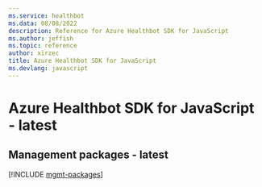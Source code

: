 ```yaml
---
ms.service: healthbot
ms.data: 08/08/2022
description: Reference for Azure Healthbot SDK for JavaScript
ms.author: jeffish
ms.topic: reference
author: xirzec
title: Azure Healthbot SDK for JavaScript
ms.devlang: javascript
---
```

# Azure Healthbot SDK for JavaScript - latest

## Management packages - latest
[!INCLUDE [mgmt-packages](healthbot-mgmt-index.md)]